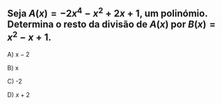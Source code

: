 ## Seja $A(x)=-2 x^4-x^2+2 x+1$, um polinómio. Determina o resto da divisão de $A(x)$ por $B(x)=x^2-x+1$.

A) $\mathrm{x}-2$

B) $\mathrm{x}$

C) -2

D) $x+2$


